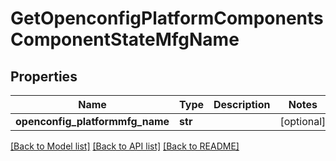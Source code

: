 # GetOpenconfigPlatformComponentsComponentStateMfgName

## Properties
Name | Type | Description | Notes
------------ | ------------- | ------------- | -------------
**openconfig_platformmfg_name** | **str** |  | [optional] 

[[Back to Model list]](../README.md#documentation-for-models) [[Back to API list]](../README.md#documentation-for-api-endpoints) [[Back to README]](../README.md)


